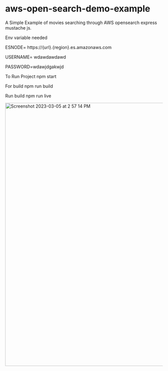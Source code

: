 # aws-open-search-demo-example
A Simple Example of movies searching through AWS opensearch express mustache js.


Env variable needed 

ESNODE= https://{url}.{region}.es.amazonaws.com 

USERNAME= wdawdawdawd

PASSWORD=wdawjdgakwjd


To Run Project
npm start

For build
npm run build

Run build
npm run live


<img width="841" alt="Screenshot 2023-03-05 at 2 57 14 PM" src="https://user-images.githubusercontent.com/18547212/222952544-87be5a94-e477-4387-b48a-bb7f06f662cd.png">
